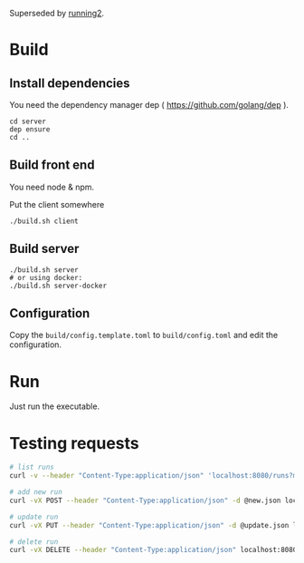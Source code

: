 Superseded by [running2](https://github.com/smilix/running2).

# Build 

## Install dependencies

You need the dependency manager dep ( https://github.com/golang/dep ). 

```
cd server
dep ensure
cd ..
```

## Build front end

You need node & npm. 

Put the client somewhere
```
./build.sh client
```

## Build server

```
./build.sh server
# or using docker: 
./build.sh server-docker
```

## Configuration

Copy the `build/config.template.toml` to `build/config.toml` and edit the configuration.


# Run

Just run the executable. 


# Testing requests
```bash
# list runs
curl -v --header "Content-Type:application/json" 'localhost:8080/runs?max=5'

# add new run
curl -vX POST --header "Content-Type:application/json" -d @new.json localhost:8080/runs

# update run
curl -vX PUT --header "Content-Type:application/json" -d @update.json localhost:8080/runs/1

# delete run
curl -vX DELETE --header "Content-Type:application/json" localhost:8080/runs/
```
